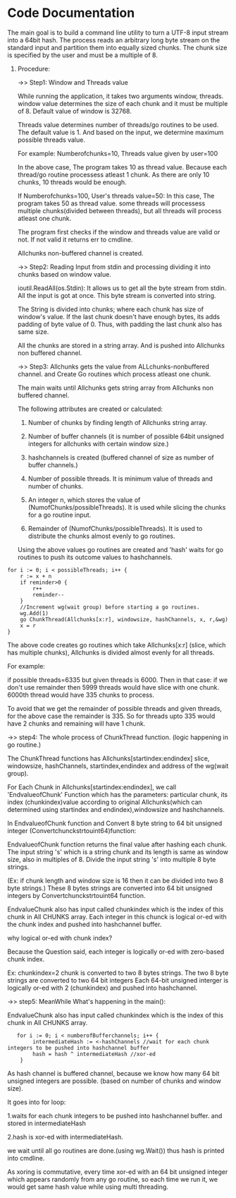 # Code Documentation
   
   The main goal is to build a command line utility to turn a UTF-8 input stream into a 64bit hash.
   The process reads an arbitrary long byte stream on the standard input and partition them into equally sized chunks.
   The chunk size is specified by the user and must be a multiple of 8.

   1. Procedure:
   
        ->> Step1: Window and Threads value
   
        While running the application, it takes two arguments window, threads. window value determines the size of
        each chunk and it must be multiple of 8. Default value of window is 32768.
   
        Threads value determines number of threads/go routines to be used. The default value is 1.
        And based on the input, we determine maximum possible threads value.
   
        For example: Numberofchunks=10, Threads value given by user=100
   
        In the above case, The program takes 10 as thread value. Because each thread/go routine processess atleast 
        1 chunk. As there are only 10 chunks, 10 threads would be enough.
   
        If Numberofchunks=100, User's threads value=50:
        In this case, The program takes 50 as thread value. some threads will processess multiple chunks(divided between threads), 
        but all threads will process atleast one chunk.
   
        The program first checks if the window and threads value are valid or not. If not valid it returns err to cmdline.
   
        Allchunks non-buffered channel is created.
        
        ->> Step2: Reading Input from stdin and processing dividing it into chunks based on window value.
        
        ioutil.ReadAll(os.Stdin): It allows us to get all the byte stream from stdin. All the input is got at once.
        This byte stream is converted into string.
   
        The String is divided into chunks; where each chunk has size of window's value. If the last chunk doesn't have
        enough bytes, its adds padding of byte value of 0. Thus, with padding the last chunk also has same size.
   
        All the chunks are stored in a string array. And is pushed into Allchunks non buffered channel.
        
        ->> Step3: Allchunks gets the value from ALLchunks-nonbuffered channel. and Create Go routines which process atleast one chunk.
   
        The main waits until Allchunks gets string array from Allchunks non buffered channel. 
   
        The following attributes are created or calculated:
   
        1. Number of chunks by finding length of Allchunks string array.
   
        2. Number of buffer channels (it is number of possible 64bit unsigned integers for allchunks with certain window size.)
   
        3. hashchannels is created (buffered channel of size as number of buffer channels.)
   
        4. Number of possible threads. It is minimum value of threads and number of chunks.
   
        5. An integer n, which stores the value of (NumofChunks/possibleThreads). It is used while slicing the chunks for a go routine input.
   
        6. Remainder of (NumofChunks/possibleThreads). It is used to distribute the chunks almost evenly to go routines.
   
        Using the above values go routines are created and 'hash' waits for go routines to push its outcome values 
        to hashchannels.
   
    for i := 0; i < possibleThreads; i++ {
   		r := x + n
   		if reminder>0 {
   			r++
   			reminder--
   		}
   		//Increment wg(wait group) before starting a go routines.
   		wg.Add(1)
   		go ChunkThread(Allchunks[x:r], windowsize, hashChannels, x, r,&wg)
   		x = r
   	}
   	
   
       
   
   The above code creates go routines which take Allchunks[x:r] (slice, which has multiple chunks), Allchunks is
   divided almost evenly for all threads.
       
   For example: 
   
   if possible threads=6335 but given threads is 6000.
   Then in that case: if we don't use remainder then 5999 threads would have slice with one chunk. 6000th thread
   would have 335 chunks to process.
   
   To avoid that we get the remainder of possible threads and given threads, for the above case the remainder 
   is 335. So for threads upto 335 would have 2 chunks and remaining will have 1 chunk. 
   

   ->> step4: The whole process of ChunkThread function. (logic happening in go routine.)

   The ChunkThread functions has Allchunks[startindex:endindex] slice, windowsize, hashChannels, startindex,endindex
   and address of the wg(wait group).
   
   For Each Chunk in Allchunks[startindex:endindex], 
   we call 'EndvalueofChunk' Function which has the parameters:
    particular chunk, its index (chunkindex)value according to original Allchunks(which can determined using startindex and endindex),windowsize and hashchannels.
   
   
   In EndvalueofChunk function and Convert 8 byte string to 64 bit unsigned integer (Convertchunckstrtouint64)function:
   
   EndvalueofChunk function returns the final value after hashing each chunk.
   The input string 's' which is a string chunk and its length is same as window size, 
   also in multiples of 8. Divide the input string 's' into multiple 8 byte strings.
  
  (Ex: if chunk length and window size is 16 then it can be divided into two 8 byte strings.)
   These 8 bytes strings are converted into 64 bit unsigned integers by Convertchunckstrtouint64 function.
   
   EndvalueChunk also has input called chunkindex which is the index of this chunk in  All CHUNKS array.
   Each integer in this chunck is logical or-ed with the chunk index and pushed into hashchannel buffer.
   
   why logical or-ed with chunk index?
   
   Because the Question said, each integer is logically or-ed with zero-based chunk index.
   
   Ex: chunkindex=2 chunk is converted to two 8 bytes strings. The two 8 byte strings are converted to two 64 bit integers
   Each 64-bit unsigned interger is logically or-ed with 2 (chunkindex) and pushed into hashchannel.
   
   
   
   ->> step5: MeanWhile What's happening in the main():

   EndvalueChunk also has input called chunkindex which is the index of this chunk in  All CHUNKS array.

       for i := 0; i < numberofBufferchannels; i++ {
            intermediateHash := <-hashChannels //wait for each chunk integers to be pushed into hashchannel buffer
            hash = hash ^ intermediateHash //xor-ed
        }
       
   
   As hash channel is buffered channel, because we know how many 64 bit unsigned integers are possible.
   (based on number of chunks and window size).
   
   
   It goes into for loop:
       
   1.waits for each chunk integers to be pushed into hashchannel buffer. and stored in intermediateHash
   
   2.hash is xor-ed with intermediateHash.
   
   we wait until all go routines are done.(using wg.Wait()) thus hash is printed into cmdline.

   As xoring is commutative,  every time  xor-ed with an 64 bit unsigned integer which appears randomly from any go routine, so each time we run it, we would get same hash value while using multi threading.